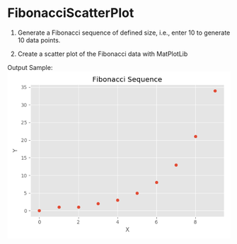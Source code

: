 # FibonacciScatterPlot

1) Generate a Fibonacci sequence of defined size, i.e., enter 10 to generate 10 data points.

2) Create a scatter plot of the Fibonacci data with MatPlotLib

Output Sample:
<img src="https://github.com/ajh1143/ajh1143.github.io/blob/master/Images/Fibonacci/FibPlot.png" class="inline"/><br>

